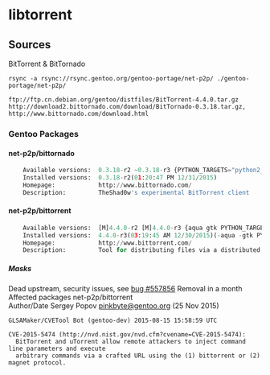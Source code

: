 # libtorrent

## Sources

BitTorrent & BitTornado
````
rsync -a rsync://rsync.gentoo.org/gentoo-portage/net-p2p/ ./gentoo-portage/net-p2p/

ftp://ftp.cn.debian.org/gentoo/distfiles/BitTorrent-4.4.0.tar.gz
http://download2.bittornado.com/download/BitTornado-0.3.18.tar.gz, http://www.bittornado.com/download.html
````

### Gentoo Packages

#### net-p2p/bittornado
````python
	Available versions:  0.3.18-r2 ~0.3.18-r3 {PYTHON_TARGETS="python2_7"}
	Installed versions:  0.3.18-r2(01:20:47 PM 12/31/2015)
	Homepage:            http://www.bittornado.com/
	Description:         TheShad0w's experimental BitTorrent client
````

#### net-p2p/bittorrent
````python
	Available versions:  [M]4.4.0-r2 [M]4.4.0-r3 {aqua gtk PYTHON_TARGETS="python2_7"}
	Installed versions:  4.4.0-r3(03:19:45 AM 12/30/2015)(-aqua -gtk PYTHON_TARGETS="python2_7")
	Homepage:            http://www.bittorrent.com/
	Description:         Tool for distributing files via a distributed network of nodes
````
##### Masks

Dead upstream, security issues, see [bug #557856](https://bugs.gentoo.org/show_bug.cgi?id=557856) Removal in a month  
Affected packages net-p2p/bittorrent  
Author/Date Sergey Popov <pinkbyte@gentoo.org> (25 Nov 2015)

````
GLSAMaker/CVETool Bot (gentoo-dev) 2015-08-15 15:58:59 UTC

CVE-2015-5474 (http://nvd.nist.gov/nvd.cfm?cvename=CVE-2015-5474):
  BitTorrent and uTorrent allow remote attackers to inject command line parameters and execute 
  arbitrary commands via a crafted URL using the (1) bittorrent or (2) magnet protocol.
````




